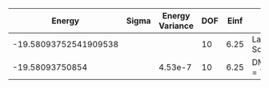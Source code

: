 | Energy                | Sigma | Energy Variance | DOF | Einf | Method                   | Data Repository                    |
|-----------------------|-------|-----------------|-----|------|--------------------------|------------------------------------|
| -19.58093752541909538 |       |                 | 10  | 6.25 | Lanczos (Quspin + Scipy) | https://weinbe58.github.io/QuSpin/ |
| -19.58093750854       |       | 4.53e-7         | 10  | 6.25 | DMRG(MaxBondDim = 7000)  |                                    |
